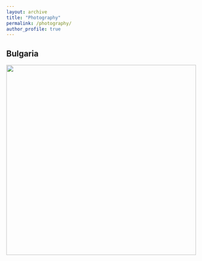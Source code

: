 ```yaml
---
layout: archive
title: "Photography"
permalink: /photography/
author_profile: true
---
```


## Bulgaria

<img src="https://lh3.googleusercontent.com/pw/ACtC-3dVpDtqwG1jajfe7ti238uSUBvy5U8CkhKYDKEn-wkMik_DnAnHDf4Rkd_8oip9aBP7uMRW_YQem7neeKf02kAwE3qNFwO5ck7grnlyyPCj5xDkb5mDlHYAYdiGIhlLqmVW3N6qYOForVKN9M2dYxvK2w=w1172-h880-no?authuser=0" width="500">
<!--{% include base_path %}

{% for post in site.photography %}
  {% include archive-single.html %}
{% endfor %}
-->


